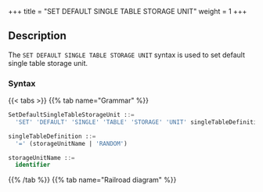+++
title = "SET DEFAULT SINGLE TABLE STORAGE UNIT"
weight = 1
+++

## Description

The `SET DEFAULT SINGLE TABLE STORAGE UNIT` syntax is used to set default single table storage unit.

### Syntax

{{< tabs >}}
{{% tab name="Grammar" %}}
```sql
SetDefaultSingleTableStorageUnit ::=
  'SET' 'DEFAULT' 'SINGLE' 'TABLE' 'STORAGE' 'UNIT' singleTableDefinition

singleTableDefinition ::=
  '=' (storageUnitName | 'RANDOM')

storageUnitName ::=
  identifier
```
{{% /tab %}}
{{% tab name="Railroad diagram" %}}
<iframe frameborder="0" name="diagram" id="diagram" width="100%" height="100%"></iframe>
{{% /tab %}}
{{< /tabs >}}

### Supplement

- `STORAGE UNIT` needs to use storage unit managed by RDL. The `RANDOM` keyword stands for random storage.


### Example

- Set a default single table storage unit

```sql
SET DEFAULT SINGLE TABLE STORAGE UNIT = ds_0;
```

- Set the default single table storage unit to random storage

```sql
SET DEFAULT SINGLE TABLE STORAGE UNIT = RANDOM;
```

### Reserved word

`SET`, `DEFAULT`, `SINGLE`, `TABLE`, `STORAGE`, `UNIT`, `RANDOM`

### Related links

- [Reserved word](/en/user-manual/shardingsphere-proxy/distsql/syntax/reserved-word/)
